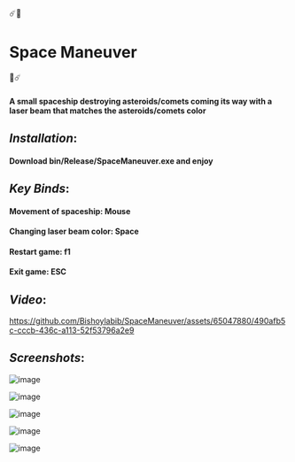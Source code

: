 ☄️🚀 
# **Space Maneuver** 
🚀☄️

#### A small spaceship destroying asteroids/comets coming its way with a laser beam that matches the asteroids/comets color

## _Installation_:

#### Download bin/Release/SpaceManeuver.exe and enjoy

## _Key Binds_:

#### Movement of spaceship: Mouse

#### Changing laser beam color: Space

#### Restart game: f1

#### Exit game: ESC

## _Video_:

https://github.com/Bishoylabib/SpaceManeuver/assets/65047880/490afb5c-cccb-436c-a113-52f53796a2e9

## _Screenshots_:

![image](https://github.com/Bishoylabib/SpaceManeuver/assets/65047880/35e2bd38-2599-4280-8ed1-64fe0257e53e)

![image](https://github.com/Bishoylabib/SpaceManeuver/assets/65047880/e16eb8ed-abf4-4f6f-a3e2-a768f04a3e54)

![image](https://github.com/Bishoylabib/SpaceManeuver/assets/65047880/febb6f26-cb81-49fd-b358-bd4651022501)

![image](https://github.com/Bishoylabib/SpaceManeuver/assets/65047880/eefd60fd-a9bb-4164-b397-4edf7d204523)

![image](https://github.com/Bishoylabib/SpaceManeuver/assets/65047880/d98628e3-9faf-47f0-aa28-44dd2a5cfdbe)
